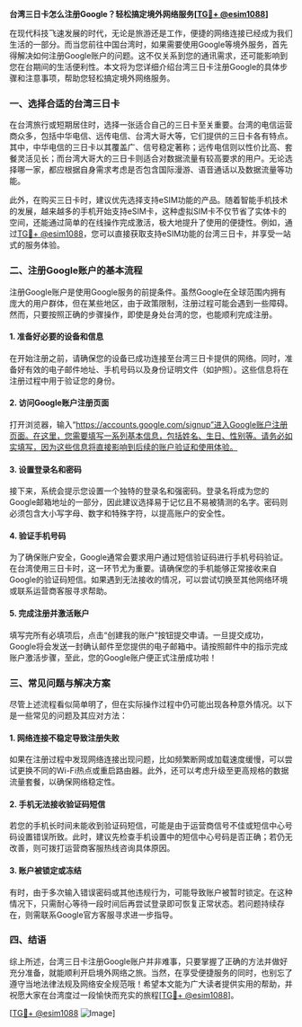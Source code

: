 **台湾三日卡怎么注册Google？轻松搞定境外网络服务[[TG💪+ @esim1088](https://t.me/s/esim1088)]**

在现代科技飞速发展的时代，无论是旅游还是工作，便捷的网络连接已经成为我们生活的一部分。而当您前往中国台湾时，如果需要使用Google等境外服务，首先得解决如何注册Google账户的问题。这不仅关系到您的通讯需求，还可能影响到您在台期间的生活便利性。本文将为您详细介绍台湾三日卡注册Google的具体步骤和注意事项，帮助您轻松搞定境外网络服务。

### **一、选择合适的台湾三日卡**

在台湾旅行或短期居住时，选择一张适合自己的三日卡至关重要。台湾的电信运营商众多，包括中华电信、远传电信、台湾大哥大等，它们提供的三日卡各有特点。其中，中华电信的三日卡以其覆盖广、信号稳定著称；远传电信则以性价比高、套餐灵活见长；而台湾大哥大的三日卡则适合对数据流量有较高要求的用户。无论选择哪一家，都应根据自身需求考虑是否包含国际漫游、语音通话以及数据流量等功能。

此外，在购买三日卡时，建议优先选择支持eSIM功能的产品。随着智能手机技术的发展，越来越多的手机开始支持eSIM卡，这种虚拟SIM卡不仅节省了实体卡的空间，还能通过简单的在线操作完成激活，极大地提升了使用的便捷性。例如，通过[TG💪+ @esim1088](https://t.me/s/esim1088)，您可以直接获取支持eSIM功能的台湾三日卡，并享受一站式的服务体验。

### **二、注册Google账户的基本流程**

注册Google账户是使用Google服务的前提条件。虽然Google在全球范围内拥有庞大的用户群体，但在某些地区，由于政策限制，注册过程可能会遇到一些障碍。然而，只要按照正确的步骤操作，即使是身处台湾的您，也能顺利完成注册。

#### **1. 准备好必要的设备和信息**
在开始注册之前，请确保您的设备已成功连接至台湾三日卡提供的网络。同时，准备好有效的电子邮件地址、手机号码以及身份证明文件（如护照）。这些信息将在注册过程中用于验证您的身份。

#### **2. 访问Google账户注册页面**
打开浏览器，输入“https://accounts.google.com/signup”进入Google账户注册页面。在这里，您需要填写一系列基本信息，包括姓名、生日、性别等。请务必如实填写，因为这些信息将直接影响到后续的账户验证和使用体验。

#### **3. 设置登录名和密码**
接下来，系统会提示您设置一个独特的登录名和强密码。登录名将成为您的Google邮箱地址的一部分，因此建议选择易于记忆且不易被猜测的名字。密码则必须包含大小写字母、数字和特殊字符，以提高账户的安全性。

#### **4. 验证手机号码**
为了确保账户安全，Google通常会要求用户通过短信验证码进行手机号码验证。在台湾使用三日卡时，这一环节尤为重要。请确保您的手机能够正常接收来自Google的验证码短信。如果遇到无法接收的情况，可以尝试切换至其他网络环境或联系运营商客服寻求帮助。

#### **5. 完成注册并激活账户**
填写完所有必填项后，点击“创建我的账户”按钮提交申请。一旦提交成功，Google将会发送一封确认邮件至您提供的电子邮箱中。请按照邮件中的指示完成账户激活步骤，至此，您的Google账户便正式注册成功啦！

### **三、常见问题与解决方案**

尽管上述流程看似简单明了，但在实际操作过程中仍可能出现各种意外情况。以下是一些常见的问题及其应对方法：

#### **1. 网络连接不稳定导致注册失败**
如果在注册过程中发现网络连接出现问题，比如频繁断网或加载速度缓慢，可以尝试更换不同的Wi-Fi热点或重启路由器。此外，还可以考虑升级至更高规格的数据流量套餐，以确保网络稳定性。

#### **2. 手机无法接收验证码短信**
若您的手机长时间未能收到验证码短信，可能是由于运营商信号不佳或短信中心号码设置错误所致。此时，建议先检查手机设置中的短信中心号码是否正确；若仍无改善，则可拨打运营商客服热线咨询具体原因。

#### **3. 账户被锁定或冻结**
有时，由于多次输入错误密码或其他违规行为，可能导致账户被暂时锁定。在这种情况下，只需耐心等待一段时间后再尝试登录即可恢复正常状态。若问题持续存在，则需联系Google官方客服寻求进一步指导。

### **四、结语**

综上所述，台湾三日卡注册Google账户并非难事，只要掌握了正确的方法并做好充分准备，就能顺利开启境外网络之旅。当然，在享受便捷服务的同时，也别忘了遵守当地法律法规及网络安全规范哦！希望本文能为广大读者提供实用的帮助，并祝愿大家在台湾度过一段愉快而充实的旅程[[TG💪+ @esim1088](https://t.me/s/esim1088)]。

[[TG💪+ @esim1088](https://t.me/s/esim1088) ![Image](https://i.postimg.cc/4NQfJmqS/Snipaste-2025-05-13-00-14-12.png)]